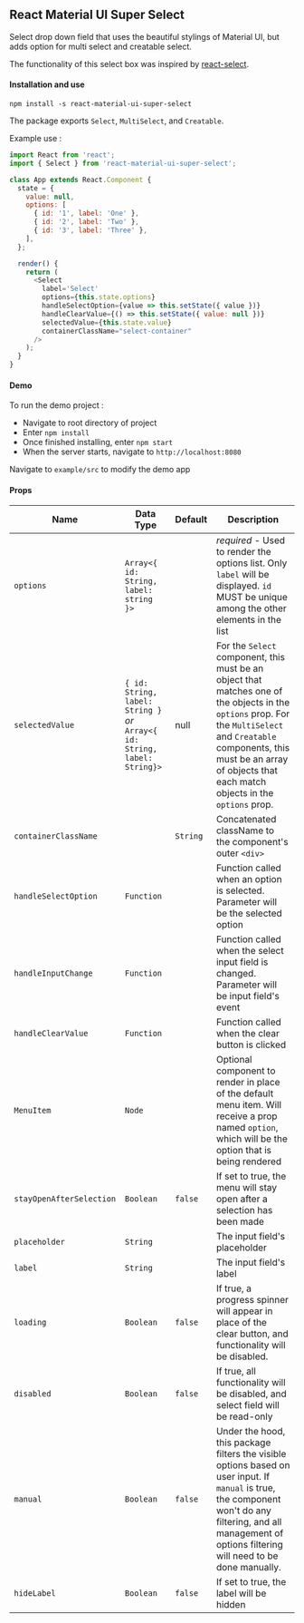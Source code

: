## React Material UI Super Select

Select drop down field that uses the beautiful stylings of Material UI, but adds option for multi select and creatable select.

The functionality of this select box was inspired by [react-select](https://github.com/JedWatson/react-select).

#### Installation and use

`npm install -s react-material-ui-super-select`

The package exports `Select`, `MultiSelect`, and `Creatable`.

Example use :

```javascript
import React from 'react';
import { Select } from 'react-material-ui-super-select';

class App extends React.Component {
  state = {
    value: null,
    options: [
      { id: '1', label: 'One' },
      { id: '2', label: 'Two' },
      { id: '3', label: 'Three' },
    ],
  };

  render() {
    return (
      <Select
        label='Select'
        options={this.state.options}
        handleSelectOption={value => this.setState({ value })}
        handleClearValue={() => this.setState({ value: null })}
        selectedValue={this.state.value}
        containerClassName="select-container"
      />
    );
  }
}
```

#### Demo
To run the demo project :
* Navigate to root directory of project
* Enter `npm install`
* Once finished installing, enter `npm start`
* When the server starts, navigate to `http://localhost:8080`

Navigate to `example/src` to modify the demo app

#### Props

Name | Data Type | Default | Description
--- | --- | --- | --- |
`options`| `Array<{ id: String, label: string }>` | | *required* - Used to render the options list. Only `label` will be displayed. `id` MUST be unique among the other elements in the list
`selectedValue` | `{ id: String, label: String }` *or* `Array<{ id: String, label: String}>` | null | For the `Select` component, this must be an object that matches one of the objects in the `options` prop. For the `MultiSelect` and `Creatable` components, this must be an array of objects that each match objects in the `options` prop.
`containerClassName` | | `String` | Concatenated className to the component's outer `<div>`
`handleSelectOption` | `Function` | | Function called when an option is selected. Parameter will be the selected option
`handleInputChange` | `Function` | | Function called when the select input field is changed. Parameter will be input field's event
`handleClearValue` | `Function` | | Function called when the clear button is clicked
`MenuItem` | `Node` | | Optional component to render in place of the default menu item. Will receive a prop named `option`, which will be the option that is being rendered
`stayOpenAfterSelection` | `Boolean` | `false` | If set to true, the menu will stay open after a selection has been made
`placeholder` | `String` | | The input field's placeholder
`label` | `String` | | The input field's label
`loading` | `Boolean` | `false` | If true, a progress spinner will appear in place of the clear button, and functionality will be disabled.
`disabled` | `Boolean` | `false` | If true, all functionality will be disabled, and select field will be read-only
`manual` | `Boolean` | `false` | Under the hood, this package filters the visible options based on user input. If `manual` is true, the component won't do any filtering, and all management of options filtering will need to be done manually.
`hideLabel` | `Boolean` | `false` | If set to true, the label will be hidden
